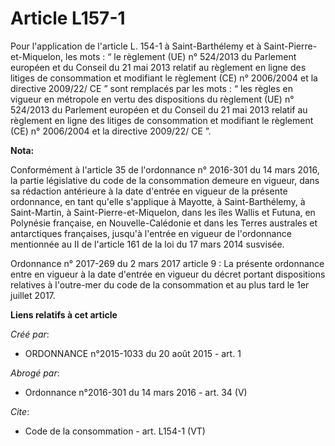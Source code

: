 # Article L157-1

Pour l'application de l'article L. 154-1 à Saint-Barthélemy et à Saint-Pierre-et-Miquelon, les mots : “ le règlement (UE) n°
524/2013 du Parlement européen et du Conseil du 21 mai 2013 relatif au règlement en ligne des litiges de consommation et
modifiant le règlement (CE) n° 2006/2004 et la directive 2009/22/ CE ” sont remplacés par les mots : “ les règles en vigueur
en métropole en vertu des dispositions du règlement (UE) n° 524/2013 du Parlement européen et du Conseil du 21 mai 2013
relatif au règlement en ligne des litiges de consommation et modifiant le règlement (CE) n° 2006/2004 et la directive
2009/22/ CE ”.

**Nota:**

Conformément à l'article 35 de l'ordonnance n° 2016-301 du 14 mars 2016, la partie législative du code de la consommation
demeure en vigueur, dans sa rédaction antérieure à la date d'entrée en vigueur de la présente ordonnance, en tant qu'elle
s'applique à Mayotte, à Saint-Barthélemy, à Saint-Martin, à Saint-Pierre-et-Miquelon, dans les îles Wallis et Futuna, en
Polynésie française, en Nouvelle-Calédonie et dans les Terres australes et antarctiques françaises, jusqu'à l'entrée en
vigueur de l'ordonnance mentionnée au II de l'article 161 de la loi du 17 mars 2014 susvisée.

Ordonnance n° 2017-269 du 2 mars 2017 article 9 : La présente ordonnance entre en vigueur à la date d'entrée en vigueur du
décret portant dispositions relatives à l'outre-mer du code de la consommation et au plus tard le 1er juillet 2017.

**Liens relatifs à cet article**

_Créé par_:

  - ORDONNANCE n°2015-1033 du 20 août 2015 - art. 1

_Abrogé par_:

  - Ordonnance n°2016-301 du 14 mars 2016 - art. 34 (V)

_Cite_:

  - Code de la consommation - art. L154-1 (VT)
